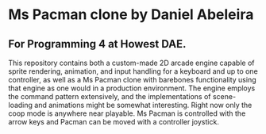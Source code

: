 # Ms Pacman clone by Daniel Abeleira
## For Programming 4 at Howest DAE.
This repository contains both a custom-made 2D arcade engine capable of sprite rendering, animation, and input handling for a keyboard and up to one controller, as well as a Ms Pacman clone with barebones functionality using that engine as one would in a production environment. The engine employs the command pattern extensively, and the implementations of scene-loading and animations might be somewhat interesting.
Right now only the coop mode is anywhere near playable. Ms Pacman is controlled with the arrow keys and Pacman can be moved with a controller joystick.
